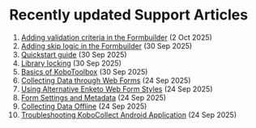 # Recently updated Support Articles

<!--This page is auto generated using the `scripts/last-updated.py` script, do not update manually-->
1. [Adding validation criteria in the Formbuilder](validation_criteria.md) (2 Oct 2025)
1. [Adding skip logic in the Formbuilder](skip_logic.md) (30 Sep 2025)
1. [Quickstart guide](quick_start.md) (30 Sep 2025)
1. [Library locking](library_locking.md) (30 Sep 2025)
1. [Basics of KoboToolbox](welcome.md) (30 Sep 2025)
1. [Collecting Data through Web Forms](data_through_webforms.md) (24 Sep 2025)
1. [Using Alternative Enketo Web Form Styles](alternative_enketo.md) (24 Sep 2025)
1. [Form Settings and Metadata](form_meta.md) (24 Sep 2025)
1. [Collecting Data Offline](data-offline.md) (24 Sep 2025)
1. [Troubleshooting KoboCollect Android Application](troubleshooting_kobocollect.md) (24 Sep 2025)
